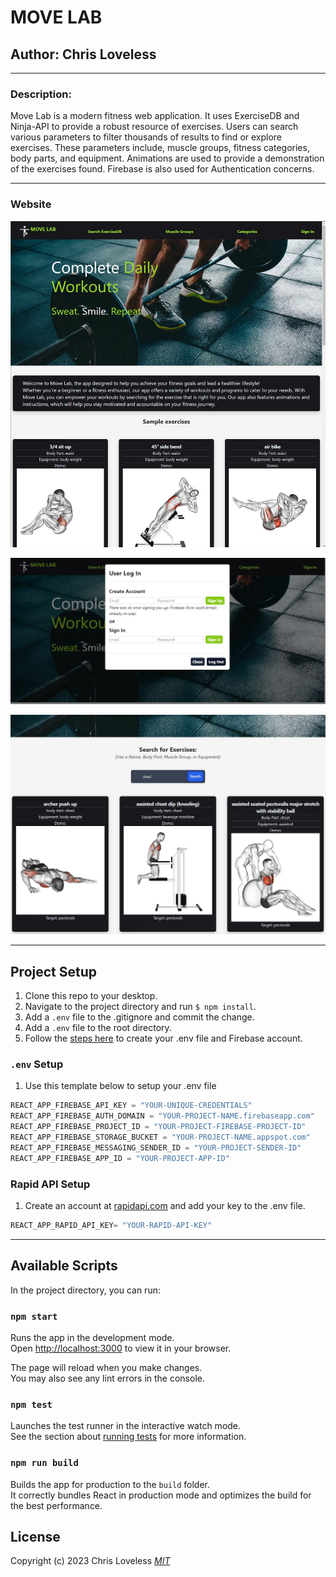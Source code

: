 # MOVE LAB

## Author: Chris Loveless

---
### Description: 

Move Lab is a modern fitness web application. It uses ExerciseDB and Ninja-API to provide a robust resource of exercises. Users can search various parameters to filter thousands of results to find or explore exercises. These parameters include, muscle groups, fitness categories, body parts, and equipment. Animations are used to provide a demonstration of the exercises found. Firebase is also used for Authentication concerns.

---

### Website 

![homepage](src/assets/img/homepage.jpg)

![sign up](src/assets/img/signup.jpg)

![demo page](src/assets/img/demopage.jpg)

---

## Project Setup 

1. Clone this repo to your desktop.
2. Navigate to the project directory and run `$ npm install`.
3. Add a `.env` file to the .gitignore and commit the change.
4. Add a `.env` file to the root directory.
5. Follow the [steps here](https://www.learnhowtoprogram.com/react/react-with-nosql/adding-firebase-to-react) to create your .env file and Firebase account.


### `.env` Setup

1. Use this template below to setup your .env file

```js
REACT_APP_FIREBASE_API_KEY = "YOUR-UNIQUE-CREDENTIALS"
REACT_APP_FIREBASE_AUTH_DOMAIN = "YOUR-PROJECT-NAME.firebaseapp.com"
REACT_APP_FIREBASE_PROJECT_ID = "YOUR-PROJECT-FIREBASE-PROJECT-ID"
REACT_APP_FIREBASE_STORAGE_BUCKET = "YOUR-PROJECT-NAME.appspot.com"
REACT_APP_FIREBASE_MESSAGING_SENDER_ID = "YOUR-PROJECT-SENDER-ID"
REACT_APP_FIREBASE_APP_ID = "YOUR-PROJECT-APP-ID"
```
### Rapid API Setup

1. Create an account at [rapidapi.com](https://rapidapi.com/) and add your key to the .env file.

```js
REACT_APP_RAPID_API_KEY= "YOUR-RAPID-API-KEY"
```

---

## Available Scripts

In the project directory, you can run:

### `npm start`

Runs the app in the development mode.\
Open [http://localhost:3000](http://localhost:3000) to view it in your browser.

The page will reload when you make changes.\
You may also see any lint errors in the console.

### `npm test`

Launches the test runner in the interactive watch mode.\
See the section about [running tests](https://facebook.github.io/create-react-app/docs/running-tests) for more information.

### `npm run build`

Builds the app for production to the `build` folder.\
It correctly bundles React in production mode and optimizes the build for the best performance.

## License
Copyright (c) 2023 Chris Loveless 
_[MIT](https://choosealicense.com/licenses/mit/)_






